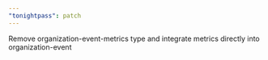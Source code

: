 ```yaml
---
"tonightpass": patch
---
```


Remove organization-event-metrics type and integrate metrics directly into organization-event
